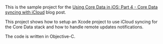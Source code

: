 
This is the sample project for the [Using Core Data in iOS: Part 4 - Core Data syncing with iCloud](http://corsarus.com/2015/using-core-data-in-ios-part-4-core-data-syncing-with-icloud/) blog post.

This project shows how to setup an Xcode project to use iCloud syncing for the Core Data stack and how to handle remote updates notifications.


The code is written in Objective-C.
